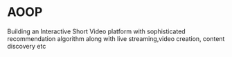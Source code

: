 # AOOP
Building an Interactive Short Video platform with sophisticated recommendation algorithm along with live streaming,video creation, content discovery etc 
